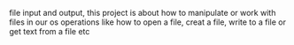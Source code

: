 file input and output, this project is about how to manipulate or work with files in our os
operations like how to open a file, creat a file, write to a file or get text from a file etc
